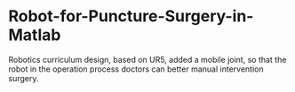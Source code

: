 # Robot-for-Puncture-Surgery-in-Matlab
Robotics curriculum design, based on UR5, added a mobile joint, so that the robot in the operation process doctors can better manual intervention surgery.
